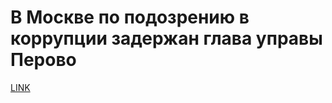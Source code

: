 # В Москве по подозрению в коррупции задержан глава управы Перово



[LINK](https://varlamov.ru/2260389.html)